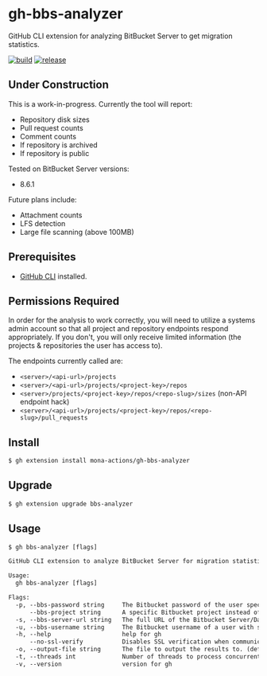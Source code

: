 # gh-bbs-analyzer
GitHub CLI extension for analyzing BitBucket Server to get migration statistics.

[![build](https://github.com/mona-actions/gh-migrate-webhook-secrets/actions/workflows/build.yaml/badge.svg)](https://github.com/mona-actions/gh-migrate-webhook-secrets/actions/workflows/build.yaml)
[![release](https://github.com/mona-actions/gh-migrate-webhook-secrets/actions/workflows/release.yaml/badge.svg)](https://github.com/mona-actions/gh-migrate-webhook-secrets/actions/workflows/release.yaml)

## Under Construction
This is a work-in-progress. Currently the tool will report:

- Repository disk sizes
- Pull request counts
- Comment counts
- If repository is archived
- If repository is public

Tested on BitBucket Server versions:
- 8.6.1

Future plans include:
- Attachment counts
- LFS detection
- Large file scanning (above 100MB)

## Prerequisites
- [GitHub CLI](https://cli.github.com/manual/installation) installed.

## Permissions Required
In order for the analysis to work correctly, you will need to utilize a systems admin account so that all project and repository endpoints respond appropriately. If you don't, you will only receive limited information (the projects & repositories the user has access to).

The endpoints currently called are:
- `<server>/<api-url>/projects`
- `<server>/<api-url>/projects/<project-key>/repos`
- `<server>/projects/<project-key>/repos/<repo-slug>/sizes` (non-API endpoint hack)
- `<server>/<api-url>/projects/<project-key>/repos/<repo-slug>/pull_requests`

## Install

```bash
$ gh extension install mona-actions/gh-bbs-analyzer
```

## Upgrade
```bash
$ gh extension upgrade bbs-analyzer
```

## Usage

```txt
$ gh bbs-analyzer [flags]
```

```txt
GitHub CLI extension to analyze BitBucket Server for migration statistics

Usage:
  gh bbs-analyzer [flags]

Flags:
  -p, --bbs-password string     The Bitbucket password of the user specified by --bbs-username. If not set will be read from BBS_PASSWORD environment variable.
      --bbs-project string      A specific Bitbucket project instead of analyzing all proejcts.
  -s, --bbs-server-url string   The full URL of the Bitbucket Server/Data Center to migrate from. E.g. http://bitbucket.contoso.com:7990
  -u, --bbs-username string     The Bitbucket username of a user with site admin privileges. If not set will be read from BBS_USERNAME environment variable.
  -h, --help                    help for gh
      --no-ssl-verify           Disables SSL verification when communicating with your Bitbucket Server/Data Center instance. All other migration steps will continue to verify SSL. If your Bitbucket instance has a self-signed SSL certificate then setting this flag will allow the migration archive to be exported.
  -o, --output-file string      The file to output the results to. (default "results.csv")
  -t, --threads int             Number of threads to process concurrently. (default 3)
  -v, --version                 version for gh
```